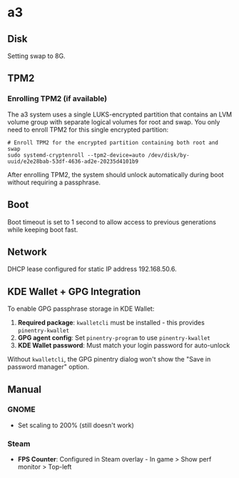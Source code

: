 # a3

## Disk

Setting swap to 8G.

## TPM2

### Enrolling TPM2 (if available)

The a3 system uses a single LUKS-encrypted partition that contains an LVM volume group with separate logical volumes for root and swap. You only need to enroll TPM2 for this single encrypted partition:

```console
# Enroll TPM2 for the encrypted partition containing both root and swap
sudo systemd-cryptenroll --tpm2-device=auto /dev/disk/by-uuid/e2e28bab-53df-4636-ad2e-20235d4101b9
```

After enrolling TPM2, the system should unlock automatically during boot without requiring a passphrase.

## Boot

Boot timeout is set to 1 second to allow access to previous generations while keeping boot fast.

## Network

DHCP lease configured for static IP address 192.168.50.6.

## KDE Wallet + GPG Integration

To enable GPG passphrase storage in KDE Wallet:

1. **Required package**: `kwalletcli` must be installed - this provides `pinentry-kwallet`
2. **GPG agent config**: Set `pinentry-program` to use `pinentry-kwallet`
3. **KDE Wallet password**: Must match your login password for auto-unlock

Without `kwalletcli`, the GPG pinentry dialog won't show the "Save in password manager" option.

## Manual

### GNOME

- Set scaling to 200% (still doesn't work)

### Steam

- **FPS Counter**: Configured in Steam overlay - In game > Show perf monitor > Top-left
